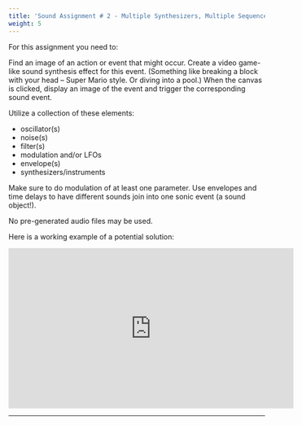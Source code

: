 ```yaml
---
title: 'Sound Assignment # 2 - Multiple Synthesizers, Multiple Sequences'
weight: 5
---
```


For this assignment you need to:

Find an image of an action or event that might occur.  Create a video game-like sound synthesis effect for this event. (Something like breaking a block with your head – Super Mario style. Or diving into a pool.)  When the canvas is clicked, display an image of the event and trigger the corresponding sound event.

Utilize a collection of these elements:

* oscillator(s)
* noise(s)
* filter(s)
* modulation and/or LFOs
* envelope(s)
* synthesizers/instruments


Make sure to do modulation of at least one parameter. Use envelopes and time delays to have different sounds join into one sonic event (a sound object!).

No pre-generated audio files may be used.

Here is a working example of a potential solution:

<iframe width="560" height="315" src="https://www.youtube.com/embed/wHCQfXpmpDs" frameborder="0" allow="accelerometer; autoplay; encrypted-media; gyroscope; picture-in-picture" allowfullscreen></iframe>

---
